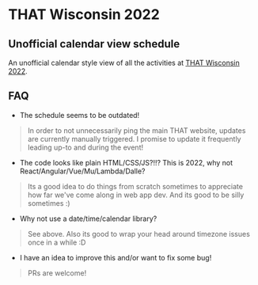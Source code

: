 # THAT Wisconsin 2022
## Unofficial calendar view schedule

An unofficial calendar style view of all the activities at [THAT Wisconsin 2022](https://that.us/events/wi/2022/).

## FAQ
- The schedule seems to be outdated!

> In order to not unnecessarily ping the main THAT website, updates are currently manually triggered. I promise to update it frequently leading up-to and during the event!

- The code looks like plain HTML/CSS/JS?!!? This is 2022, why not React/Angular/Vue/Mu/Lambda/Dalle?

> Its a good idea to do things from scratch sometimes to appreciate how far we've come along in web app dev. And its good to be silly sometimes :)

- Why not use a date/time/calendar library?

> See above. Also its good to wrap your head around timezone issues once in a while :D

- I have an idea to improve this and/or want to fix some bug!

> PRs are welcome!
